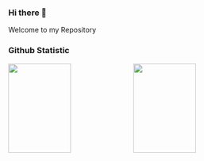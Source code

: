 ### Hi there 👋
Welcome to my Repository

### Github Statistic

<p>
<a href="https://github.com/muhammad-ramdani">
  <img height="180em" width="50%" src="https://github-readme-stats-eight-theta.vercel.app/api?username=Kholik-Muzaki&show_icons=true&theme=algolia&include_all_commits=true&count_private=true"/><img height="180em" width="50%"  src="https://github-readme-stats-eight-theta.vercel.app/api/top-langs/?username=Kholik-Muzaki&layout=compact&langs_count=8&theme=algolia"/>
</a>
</p>
